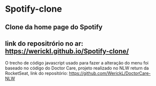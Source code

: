 # Spotify-clone
## Clone da home page do Spotify
## link do repositrório no ar: https://werickl.github.io/Spotify-clone/  
O trecho de código javascript usado para fazer a alteração do menu foi baseado no código do Doctor Care, projeto realizado no NLW return da RocketSeat, link do repositório: https://github.com/WerickL/DoctorCare-NLW